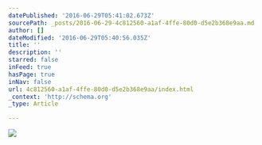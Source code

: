 ```yaml
---
datePublished: '2016-06-29T05:41:02.673Z'
sourcePath: _posts/2016-06-29-4c812560-a1af-4ffe-80d0-d5e2b368e9aa.md
author: []
dateModified: '2016-06-29T05:40:56.035Z'
title: ''
description: ''
starred: false
inFeed: true
hasPage: true
inNav: false
url: 4c812560-a1af-4ffe-80d0-d5e2b368e9aa/index.html
_context: 'http://schema.org'
_type: Article

---
```

![](https://imgflo.herokuapp.com/graph/vahj1ThiexotieMo/223910b689cdb9805c79c164adca42f8/croprotate.jpg?cropheight=2913&cropwidth=4368&degrees=0&input=https%3A%2F%2Fthe-grid-user-content.s3-us-west-2.amazonaws.com%2F377e2383-c31c-4e3a-8f0c-01beadb986aa.jpg&x=0&y=0)